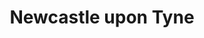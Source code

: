 ---
title: 'Newcastle upon Tyne'
altTitle: 'Cafes in Newcastle upon Tyne'
url: '/locations/newcastle-upon-tyne/'
type: 'location'
id: 'newcastle-upon-tyne'
geolocation:
  lat: 54.9783
  long: 1.6178
population: null
area: null
history: null
landmarks: null
climate: null
economy: null
content: "Newcastle upon Tyne is a vibrant city with a thriving coffee scene. From trendy independent coffee shops to well-established chains, there's no shortage of places to grab a cup of joe in this city. You can enjoy a quality coffee with unique decor and friendly atmosphere in cafes like The Laneway & Co, Pink Lane Coffee, and Ouseburn Coffee Co. These cafes offer a diverse range of coffee blends, freshly baked pastries, and healthy breakfast options. Whether you're looking for a place to catch up with friends, work remotely, or simply relax and unwind, Newcastle upon Tyne has plenty of fantastic cafes to choose from."
images:
  header:
    src: '/images/locations/newcastle-upon-tyne-england-north-east.jpeg'
    alt: 'An image of Newcastle upon Tyne'
    width: 1920
    height: 1024
  thumbnail:
    src: '/images/locations/fallback.jpeg'
    alt: 'An image showcasing My Page.'
    width: 400
    height: 300
head:
  title: 'Cafes in Newcastle upon Tyne : Explore Cafes and Coffee Blends Across Tyne & Wear'
  meta:
    - name: 'keywords'
      content: 'cafe finder, coffee shop locator, cafe reviews, cafe events, cafe news, speciality coffee, cafe blog, coffee culture'
    - name: 'robots'
      content: 'index, follow'
    - name: 'author'
      content: 'Chris Prusakiewicz with ChatGPT'
    - name: 'copyright'
      content: '© 2023 The Coffee Detectives'
settings:
  slider: true
---